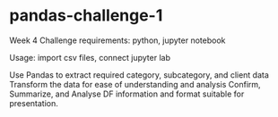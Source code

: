 # pandas-challenge-1
Week 4 Challenge
requirements: python, jupyter notebook

Usage: import csv files, connect jupyter lab

Use Pandas to extract required category, subcategory, and client data
Transform the data for ease of understanding and analysis
Confirm, Summarize, and Analyse DF information and format suitable for presentation. 

